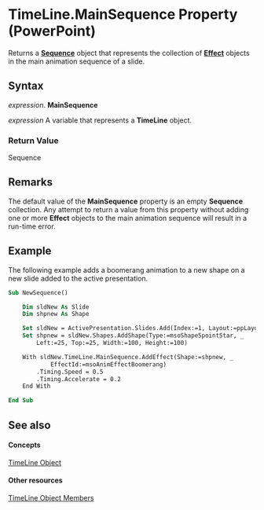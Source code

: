 
# TimeLine.MainSequence Property (PowerPoint)

Returns a  **[Sequence](37a5224f-2461-b575-acb6-6905bbb5136d.md)** object that represents the collection of **[Effect](359ac3da-86cd-8003-d691-349d20fd1777.md)** objects in the main animation sequence of a slide.


## Syntax

 _expression_. **MainSequence**

 _expression_ A variable that represents a **TimeLine** object.


### Return Value

Sequence


## Remarks

The default value of the  **MainSequence** property is an empty **Sequence** collection. Any attempt to return a value from this property without adding one or more **Effect** objects to the main animation sequence will result in a run-time error.


## Example

The following example adds a boomerang animation to a new shape on a new slide added to the active presentation.


```vb
Sub NewSequence()

    Dim sldNew As Slide
    Dim shpnew As Shape

    Set sldNew = ActivePresentation.Slides.Add(Index:=1, Layout:=ppLayoutBlank)
    Set shpnew = sldNew.Shapes.AddShape(Type:=msoShape5pointStar, _
        Left:=25, Top:=25, Width:=100, Height:=100)

    With sldNew.TimeLine.MainSequence.AddEffect(Shape:=shpnew, _
            EffectId:=msoAnimEffectBoomerang)
        .Timing.Speed = 0.5
        .Timing.Accelerate = 0.2
    End With

End Sub
```


## See also


#### Concepts


[TimeLine Object](0b5a8863-8329-48d0-cb0b-3b34e87acb76.md)
#### Other resources


[TimeLine Object Members](0fb33e2d-f09d-7fbe-1a90-6bad935d31f5.md)
